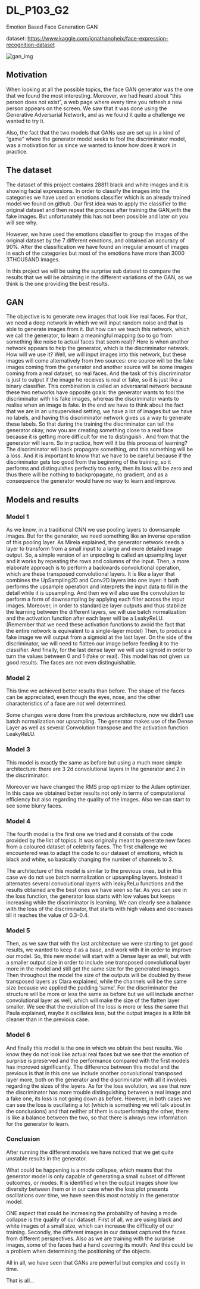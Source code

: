 # DL_P103_G2
Emotion Based Face Generation GAN

dataset: https://www.kaggle.com/jonathanoheix/face-expression-recognition-dataset 

![gan_img](https://user-images.githubusercontent.com/48926447/122636581-56ac7700-d0ea-11eb-8d13-e248b4b59222.png)

## Motivation
When looking at all the possible topics, the face GAN generator was the one that we found the most interesting.  Moreover, we had heard about “this person does not exist”, a web page where every time you refresh a new person appears on the screen. We saw that it was done using the Generative Adversarial Network, and as we found it quite a challenge we wanted to try it.  

Also, the fact that the two models that GANs use are set up in a kind of “game” where the generator model seeks to fool the discriminator model, was a motivation for us since we wanted to know how does it work in practice. 

## The dataset
The dataset of this project contains 28811 black and white images and it is showing facial expressions. 
In order to classify the images into the categories we have used an emotions classifier which is an already trained model we found on github. Our first idea was to apply the classifier to the original dataset and then repeat the process after training the GAN,with the fake images.  But unfortunately this has not been possible and later on you will see why.

However, we have used the emotions classifier to group the images of the original dataset by the 7 different emotions, and obtained an accuracy of 90%. After the classification we have found an irregular amount of images in each of the categories but most of the emotions have more than 3000 3THOUSAND images.

In this project we will be using the surprise sub dataset to compare the results that we will be obtaining in the different variations of the GAN, as we think is the one providing the best results.

## GAN
The objective is to generate new images that look like real faces. For that, we need a deep network in which we will input random noise and that is able to generate images from it. But how can we teach this network, which we call the generator,  to learn a meaningful mapping (so to go from something like noise to actual faces that seem real)? Here is when another network appears to help the generator, which is the discriminator network. How will we use it?
Well, we will input images into this network, but these images will come alternatively from two sources: one source will be the fake images coming from the generator and another source will be some images coming from a real dataset, so real faces. And the task of this discriminator is just to output if the image he receives is real or fake, so it is just like a binary classifier.
This combination is called an adversarial network because these two networks have opposite goals: the generator wants to fool the discriminator with his fake images, whereas the discriminator wants to realise when an image is fake.
In the end we have to think about the fact that we are in an unsupervised setting, we have  a lot of images but we have no labels, and having this discriminator network gives us a way to generate these labels. So that during the training the discriminator can tell the generator okay, now you are creating something close to a real face because it is getting more difficult for me to distinguish . And from that the generator will learn. 
So in practice, how will it be this process of learning? The discriminator will back propagate something, and this something will be a loss. 
And it is important to know that we have to be careful because if the discriminator gets too good from the beginning of the training, so it performs and distinguishes perfectly too early, then its loss will be zero and thus there will be nothing to backpropagate, no gradient, and as a consequence the generator would have no way to learn and improve. 

## Models and results
### Model 1

As we know, in a traditional CNN we use pooling layers to downsample images. But for the generator, we need something like an inverse operation of this pooling layer. As Mireia explained, the generator network needs a layer to transform from a small input to a large and more detailed image output. 
So, a simple version of an unpooling is called an upsampling layer and it works by repeating the rows and columns of the input. Then, a more elaborate approach is to perform a backwards convolutional operation, which are these transposed convolutional layers. It is like a layer that combines the UpSampling2D and Conv2D layers into one layer: it both performs the upsample operation and interprets the input data to fill in the detail while it is upsampling.
And then we will also use the convolution to perform a form of downsampling by applying each filter across the input images. 
Moreover, in order to standardize layer outputs and thus stabilize the learning between the different layers, we will use batch normalization and the activation function after each layer will be a LeakyReLU. 
(Remember that we need these activation functions to avoid the fact that the entire network is equivalent to a single-layer model)
Then, to produce a fake image we will output from a sigmoid at the last layer. 
On the side of the discriminator, we will need to flatten our image before feeding it to the classifier. And finally, for the last dense layer we will use sigmoid in order to turn the values between 0 and 1 (fake or real).
This model has not given us good results. The faces are not even distinguishable.

### Model 2
This time we achieved better results than before. The shape of the faces can be appreciated, even though the eyes, nose,  and the other characteristics of a face are not well determined. 

Some changes were done from the previous architecture, now we didn’t use batch normalization nor upsampling.
The generator makes use of the Dense Layer as well as several Convolution transpose and the activation function LeakyReLU.

### Model 3
This model is exactly the same as before but using a much more simple architecture: there are 3 2d convolutional layers in the generator and 2 in the discriminator.

Moreover we have changed the RMS prop optimizer to the Adam optimizer. In this case we obtained better results not only in terms of computational efficiency but also regarding the quality of the images. Also we can start to see some blurry faces.

### Model 4
The fourth model is the first one we tried and it consists of the code provided by the list of topics. It was originally meant to generate new faces from a coloured dataset of celebrity faces. The first challenge we encountered was to adapt the code to our dataset of emotions, which is black and white, so basically changing the number of channels to 3.

The architecture of this model is similar to the previous ones, but in this case we do not use batch normalization or upsampling layers. Instead it alternates several convolutional layers with leakyReLu functions and the results obtained are the best ones we have seen so far. 
As you can see in the loss function, the generator loss starts with low values but keeps increasing while the discriminator is learning. We can clearly see a balance with the loss of the discriminator, that starts with high values and decreases till it reaches the value of 0.3-0.4.

### Model 5
Then, as we saw that with the last architecture we were starting to get good results, we wanted to keep it as a base, and work with it in order to improve our model. 
So, this new model will start with a Dense layer as well,  but with a smaller output size in order to include one transposed convolutional layer more in the model and still get the same size for the generated images. 
Then throughout the model the size of the outputs will be doubled by these transposed layers as Clara explained, while the channels will be the same size because we applied the padding  ‘same’. 
For the discriminator the structure will be more or less the same as before but we will include another convolutional layer as well, which will make the size of the flatten layer smaller. 
We see that the evolution of the loss is more or less the same that Paula explained, maybe it oscillates less, but the output images is a little bit cleaner than in the previous case.


### Model 6
And finally this model is the one in which we obtain the best results. We know they do not look like actual real faces but we see that the emotion of surprise is preserved and the performance compared with the first models has improved significantly. The difference between this model and the previous is that in this one we include another convolutional transposed layer more, both on the generator and the discriminator with all it involves regarding the sizes of the layers. 
As for the loss evolution, we see that now the discriminator has more trouble distinguishing between a real image and a fake one,  its loss is not going down as before. However, in both cases we can see the loss is oscillating a lot (which is something we will talk about in the conclusions) and that neither of them is outperforming the other, there is like a balance between the two, so that there is always new information for the generator to learn. 

### Conclusion
After running the different models we have noticed that we get quite unstable results in the generator. 

What could be happening is a mode collapse, which means that the generator model is only capable of generating a small subset of different outcomes, or modes. It is identified when the output images show low diversity between them or in our case when the loss plot presents oscillations over time, we have seen this most notably in the generator model.

ONE aspect that could be increasing the probability of having a mode collapse is the quality of our dataset. First of all, we are using black and white images of a small size, which can increase the difficulty of our training. Secondly, the different images in our dataset captured the faces from different perspectives. Also as we are training with the surprise images, some of the faces had a hand covering its mouth. And this could be a problem when determining the positioning of the objects. 

All in all, we have seen that GANs are powerful but complex and costly in time.

That is all...



